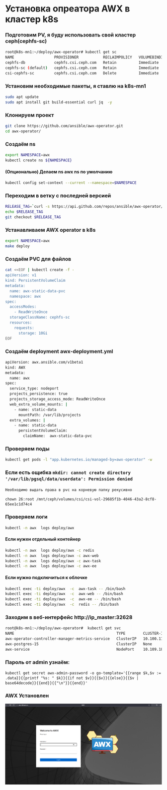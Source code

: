 # Установка опреатора AWX в кластер k8s

### Подготовим PV, я буду использовать свой кластер ceph(cephfs-sc)
```bash
root@k8s-mn1:~/deploy/awx-operator# kubectl get sc
NAME                  PROVISIONER           RECLAIMPOLICY   VOLUMEBINDINGMODE   ALLOWVOLUMEEXPANSION   AGE
cephfs-db             cephfs.csi.ceph.com   Retain          Immediate           false                  41d
cephfs-sc (default)   cephfs.csi.ceph.com   Retain          Immediate           true                   55d
csi-cephfs-sc         cephfs.csi.ceph.com   Delete          Immediate           true                   55d
```

### Установим необходимые пакеты, я ставлю на k8s-mn1
```bash
sudo apt update
sudo apt install git build-essential curl jq  -y
```

### Клонируем проект
```bash
git clone https://github.com/ansible/awx-operator.git
cd awx-operator/
```
### Создаём ns
```bash
export NAMESPACE=awx
kubectl create ns ${NAMESPACE}
```
#### (Опционально) Делаем ns awx ns по умолчанию
```bash
kubectl config set-context --current --namespace=$NAMESPACE 
```
### Переходим в ветку с последней версией
```bash
RELEASE_TAG=`curl -s https://api.github.com/repos/ansible/awx-operator/releases/latest | grep tag_name | cut -d '"' -f 4`
echo $RELEASE_TAG
git checkout $RELEASE_TAG
```
### Устанавливаем AWX operator в k8s
```bash
export NAMESPACE=awx
make deploy
```
### Создаём PVC для файлов 
```bash
cat <<EOF | kubectl create -f -
apiVersion: v1
kind: PersistentVolumeClaim
metadata:
  name: awx-static-data-pvc
  namespace: awx
spec:
  accessModes:
    - ReadWriteOnce
  storageClassName: cephfs-sc
  resources:
    requests:
      storage: 10Gi
EOF
```
###  Создаём deployment awx-deployment.yml
```bash
apiVersion: awx.ansible.com/v1beta1
kind: AWX
metadata:
  name: awx
spec:
  service_type: nodeport
  projects_persistence: true
  projects_storage_access_mode: ReadWriteOnce
  web_extra_volume_mounts: |
    - name: static-data
      mountPath: /var/lib/projects
  extra_volumes: |
    - name: static-data
      persistentVolumeClaim:
        claimName:  awx-static-data-pvc
```
### Проверяем поды
```bash
kubectl get pods -l "app.kubernetes.io/managed-by=awx-operator" -w
```
### Если есть ощибка `mkdir: cannot create directory '/var/lib/pgsql/data/userdata': Permission denied`

`Необходимо выдать права в pvc на корневую папку рекусивно`
```
chown 26:root /mnt/ceph/volumes/csi/csi-vol-29685f1b-4046-43a2-8cf8-65ee1c1d74c4
```

### Проверяем логи
```bash
kubectl -n awx  logs deploy/awx
```
#### Если нужен отдельный контейнер
```bash
kubectl -n awx  logs deploy/awx -c redis
kubectl -n awx  logs deploy/awx -c awx-web
kubectl -n awx  logs deploy/awx -c awx-task
kubectl -n awx  logs deploy/awx -c awx-ee
```
#### Если нужно подключиться к облочке
```bash
kubectl exec -ti deploy/awx  -c  awx-task -- /bin/bash
kubectl exec -ti deploy/awx  -c  awx-web -- /bin/bash
kubectl exec -ti deploy/awx  -c  awx-ee -- /bin/bash
kubectl exec -ti deploy/awx  -c  redis -- /bin/bash
```

### Заходим в веб-интерфейс http://ip_master:32628
```bash
root@k8s-mn1:~/deploy/awx-operator#  kubectl get svc
NAME                                              TYPE        CLUSTER-IP       EXTERNAL-IP   PORT(S)        AGE
awx-operator-controller-manager-metrics-service   ClusterIP   10.100.110.105   <none>        8443/TCP       93m
awx-postgres-15                                   ClusterIP   None             <none>        5432/TCP       89m
awx-service                                       NodePort    10.109.184.112   <none>        80:32628/TCP   77m
```
### Пароль от admin узнаём:
```
kubectl get secret awx-admin-password -o go-template='{{range $k,$v := .data}}{{printf "%s: " $k}}{{if not $v}}{{$v}}{{else}}{{$v | base64decode}}{{end}}{{"\n"}}{{end}}'
```
### AWX Установлен
![screenshot](/cache/picture/awx.png)
